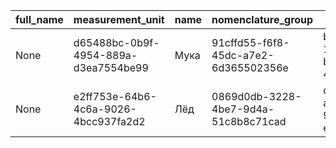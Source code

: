 |full_name|measurement_unit|name|nomenclature_group|uid|
|---------|----------------|----|------------------|---|
|None|d65488bc-0b9f-4954-889a-d3ea7554be99|Мука|91cffd55-f6f8-45dc-a7e2-6d365502356e|bac2ee58-11ca-4fdd-bb7b-4436058ab783|
|None|e2ff753e-64b6-4c6a-9026-4bcc937fa2d2|Лёд|0869d0db-3228-4be7-9d4a-51c8b8c71cad|d19bcb14-aef7-43f2-9a48-efe04317bf95|
